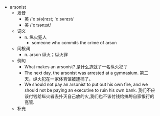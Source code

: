 - arsonist
  - 发音
    - 英 /'ɑːs(ə)nɪst; 'ɑːsənɪst/
    - 美 /'ɑrsənɪst/
  - 词义
    - n. 纵火犯人
      - someone who commits the crime of arson
  - 同根词
    - n. arson 纵火；纵火罪
  - 例句
    - What makes an arsonist? 是什么造就了一名纵火犯？
    - The next day, the arsonist was arrested at a gymnasium. 第二天，纵火犯在一家体育馆被逮捕了。
    - We should not pay an arsonist to put out his own fire, and we should not be paying an executive to ruin his own bank. 我们不应该付钱给纵火者去扑灭自己放的火,我们也不该付钱给搞垮自家银行的高管.
  - 补充
